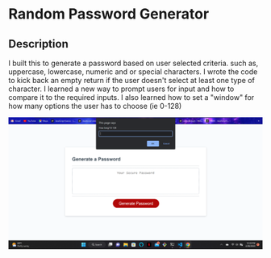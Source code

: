 # Random Password Generator

## Description
I built this to generate a password based on user selected criteria. such as, uppercase, lowercase, numeric and or special characters. I wrote the code to kick back an empty return if the user doesn't select at least one type of character. I learned a new way to prompt users for input and how to compare it to the required inputs. I also learned how to set a "window" for how many options the user has to choose (ie 0-128)

![site scereenshot](/images/password%20generator.png)